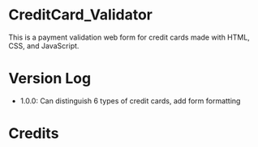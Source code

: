 # CreditCard_Validator
This is a payment validation web form for credit cards made with HTML, CSS, and JavaScript.

# Version Log
- 1.0.0: Can distinguish 6 types of credit cards, add form formatting 

# Credits

